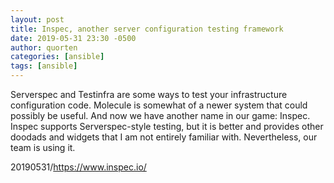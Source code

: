 ```yaml
---
layout: post
title: Inspec, another server configuration testing framework
date: 2019-05-31 23:30 -0500
author: quorten
categories: [ansible]
tags: [ansible]
---
```


Serverspec and Testinfra are some ways to test your infrastructure
configuration code.  Molecule is somewhat of a newer system that could
possibly be useful.  And now we have another name in our game: Inspec.
Inspec supports Serverspec-style testing, but it is better and
provides other doodads and widgets that I am not entirely familiar
with.  Nevertheless, our team is using it.

20190531/https://www.inspec.io/
